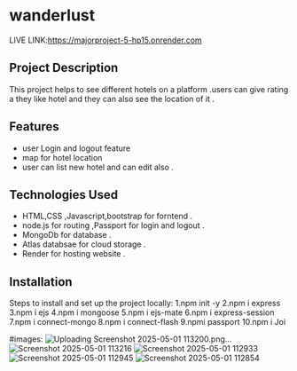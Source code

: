 # wanderlust    
LIVE LINK:https://majorproject-5-hp15.onrender.com


## Project Description
This project helps to see different hotels on a platform .users can give rating a they like hotel and they can also see the location of it .

## Features
- user Login and logout feature 
- map for hotel location 
- user can list new hotel and can edit also .
  
## Technologies Used
- HTML,CSS ,Javascript,bootstrap  for forntend . 
- node.js for routing ,Passport for login and logout .
- MongoDb for database .
- Atlas databsae for cloud storage .
- Render for hosting website .

## Installation
Steps to install and set up the project locally:
1.npm init -y 
2.npm i express
3.npm i ejs
4.npm i mongoose
5.npm i ejs-mate
6.npm i express-session
7.npm i connect-mongo
8.npm i connect-flash
9.npmi passport
10.npm i Joi 



#images:
![Uploading Screenshot 2025-05-01 113200.png…]()
![Screenshot 2025-05-01 113216](https://github.com/user-attachments/assets/1fef1f20-77c8-40d6-bf19-87f1a8db128f)
![Screenshot 2025-05-01 112933](https://github.com/user-attachments/assets/42b21bae-2a25-4e71-8329-5f933e52f0c5)
![Screenshot 2025-05-01 112945](https://github.com/user-attachments/assets/7b51d303-0be1-4a05-bdf6-18b2b01dea1d)
![Screenshot 2025-05-01 112854](https://github.com/user-attachments/assets/ed22b71f-d528-4122-9580-1dd631f0b1e6)
